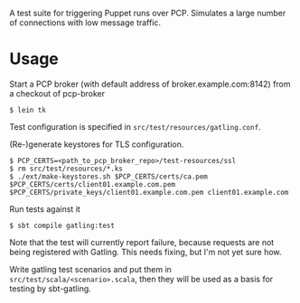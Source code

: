 A test suite for triggering Puppet runs over PCP. Simulates a large number of connections with low message traffic.

# Usage

Start a PCP broker (with default address of broker.example.com:8142) from a checkout of pcp-broker

    $ lein tk

Test configuration is specified in `src/test/resources/gatling.conf`.

(Re-)generate keystores for TLS configuration.

    $ PCP_CERTS=<path_to_pcp_broker_repo>/test-resources/ssl
    $ rm src/test/resources/*.ks
    $ ./ext/make-keystores.sh $PCP_CERTS/certs/ca.pem $PCP_CERTS/certs/client01.example.com.pem $PCP_CERTS/private_keys/client01.example.com.pem client01.example.com

Run tests against it

    $ sbt compile gatling:test

Note that the test will currently report failure, because requests are not being registered with Gatling. This needs fixing, but I'm not yet sure how.

Write gatling test scenarios and put them in `src/test/scala/<scenario>.scala`, then they will be used as a basis for testing by sbt-gatling.
